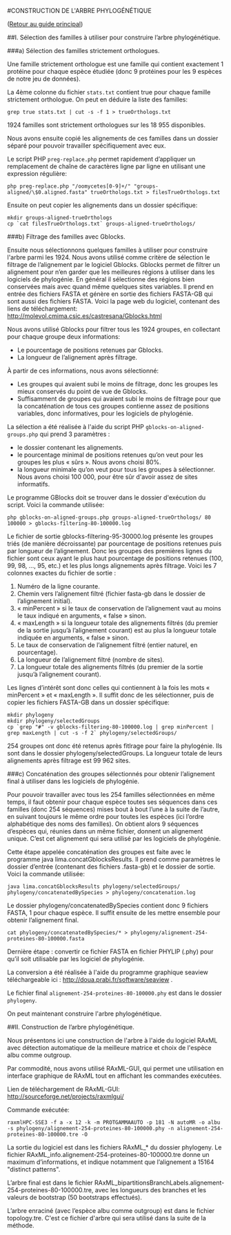 #CONSTRUCTION DE L'ARBRE PHYLOGÉNÉTIQUE

([Retour au guide principal](https://github.com/notoraptor/LIMA/blob/master/lima/_test_data/README.md))

##I. Sélection des familles à utiliser pour construire l’arbre phylogénétique.

###a) Sélection des familles strictement orthologues.

Une famille strictement orthologue est une famille qui contient exactement 1 protéine pour chaque espèce étudiée (donc 9 protéines pour les 9 espèces de notre jeu de données).

La 4ème colonne du fichier `stats.txt` contient true pour chaque famille strictement orthologue. On peut en déduire la liste des familles:
```
grep true stats.txt | cut -s -f 1 > trueOrthologs.txt
```

1924 familles sont strictement orthologues sur les 18 955 disponibles.

Nous avons ensuite copié les alignements de ces familles dans un dossier séparé pour pouvoir travailler spécifiquement avec eux.

Le script PHP `preg-replace.php` permet rapidement d’appliquer un remplacement de chaîne de caractères ligne par ligne en utilisant une expression régulière:
```
php preg-replace.php "/oomycetes[0-9]+/" "groups-aligned/\$0.aligned.fasta" trueOrthologs.txt > filesTrueOrthologs.txt
```

Ensuite on peut copier les alignements dans un dossier spécifique:
```
mkdir groups-aligned-trueOrthologs
cp `cat filesTrueOrthologs.txt` groups-aligned-trueOrthologs/
```

###b) Filtrage des familles avec Gblocks.

Ensuite nous sélectionnons quelques familles à utiliser pour construire l'arbre parmi les 1924. Nous avons utilisé comme critère de sélection le filtrage de l’alignement par le logiciel Gblocks.
Gblocks permet de filtrer un alignement pour n’en garder que les meilleures régions à utiliser dans les logiciels de phylogénie. En général il sélectionne des régions bien conservées mais avec quand même quelques sites variables. Il prend en entrée des fichiers FASTA et génère en sortie des fichiers FASTA-GB qui sont aussi des fichiers FASTA. Voici la page web du logiciel, contenant des liens de téléchargement:  http://molevol.cmima.csic.es/castresana/Gblocks.html

Nous avons utilisé Gblocks pour filtrer tous les 1924 groupes, en collectant pour chaque groupe deux informations:
* Le pourcentage de positions retenues par Gblocks.
* La longueur de l’alignement après filtrage.

À partir de ces informations, nous avons sélectionné:
* Les groupes qui avaient subi le moins de filtrage, donc les groupes les mieux conservés du point de vue de Gblocks.
* Suffisamment de groupes qui avaient subi le moins de filtrage pour que la concaténation de tous ces groupes contienne assez de positions variables, donc informatives, pour les logiciels de phylogénie.

La sélection a été réalisée à l'aide du script PHP `gblocks-on-aligned-groups.php` qui prend 3 paramètres :
* le dossier contenant les alignements.
* le pourcentage minimal de positions retenues qu’on veut pour les groupes les plus « sûrs ». Nous avons choisi 80%.
* la longueur minimale qu’on veut pour tous les groupes à sélectionner. Nous avons choisi 100 000, pour être sûr d'avoir assez de sites informatifs.

Le programme GBlocks doit se trouver dans le dossier d'exécution du script. Voici la commande utilisée:
```
php gblocks-on-aligned-groups.php groups-aligned-trueOrthologs/ 80 100000 > gblocks-filtering-80-100000.log
```

Le fichier de sortie gblocks-filtering-95-30000.log présente les groupes triés (de manière décroissante) par pourcentage de positions retenues puis par longueur de l’alignement. Donc les groupes des premières lignes du fichier sont ceux ayant le plus haut pourcentage de positions retenues (100, 99, 98, …, 95, etc.) et les plus longs alignements après filtrage. Voici les 7 colonnes exactes du fichier de sortie :

1. Numéro de la ligne courante.
2. Chemin vers l’alignement filtré (fichier fasta-gb dans le dossier de l’alignement initial).
3. « minPercent » si le taux de conservation de l’alignement vaut au moins le taux indiqué en arguments, « false » sinon.
4. « maxLength » si la longueur totale des alignements filtrés (du premier de la sortie jusqu’à l’alignement courant) est au plus la longueur totale indiquée en arguments, « false » sinon.
5. Le taux de conservation de l’alignement filtré (entier naturel, en pourcentage).
6. La longueur de l’alignement filtré (nombre de sites).
7. La longueur totale des alignements filtrés (du premier de la sortie jusqu’à l’alignement courant).

Les lignes d’intérêt sont donc celles qui contiennent à la fois les mots « minPercent » et « maxLength ». Il suffit donc de les sélectionner, puis de copier les fichiers FASTA-GB dans un dossier spécifique:
```
mkdir phylogeny
mkdir phylogeny/selectedGroups
cp `grep "#" -v gblocks-filtering-80-100000.log | grep minPercent | grep maxLength | cut -s -f 2` phylogeny/selectedGroups/
```

254 groupes ont donc été retenus après fitlrage pour faire la phylogénie. Ils sont dans le dossier phylogeny/selectedGroups. La longueur totale de leurs alignements après filtrage est 99 962 sites.

###c) Concaténation des groupes sélectionnés pour obtenir l’alignement final à utiliser dans les logiciels de phylogénie.

Pour pouvoir travailler avec tous les 254 familles sélectionnées en même temps, il faut obtenir pour chaque espèce toutes ses séquences dans ces familles (donc 254 séquences) mises bout à bout l’une à la suite de l’autre, en suivant toujours le même ordre pour toutes les espèces (ici l’ordre alphabétique des noms des familles). On obtient alors 9 séquences d’espèces qui, réunies dans un même fichier, donnent un alignement unique. C’est cet alignement qui sera utilisé par les logiciels de phylogénie.

Cette étape appelée concaténation des groupes est faite avec le programme java lima.concatGblocksResults. Il prend comme paramètres le dossier d’entrée (contenant des fichiers .fasta-gb) et le dossier de sortie. Voici la commande utilisée:
```
java lima.concatGblocksResults phylogeny/selectedGroups/ phylogeny/concatenatedBySpecies > phylogeny/concatenation.log
```

Le dossier phylogeny/concatenatedBySpecies contient donc 9 fichiers FASTA, 1 pour chaque espèce. Il suffit ensuite de les mettre ensemble pour obtenir l’alignement final.
```
cat phylogeny/concatenatedBySpecies/* > phylogeny/alignement-254-proteines-80-100000.fasta
```

Dernière étape : convertir ce fichier FASTA en fichier PHYLIP (.phy) pour qu’il soit utilisable par les logiciel de phylogénie.

La conversion a été réalisée à l'aide du programme graphique seaview téléchargeable ici : http://doua.prabi.fr/software/seaview .

Le fichier final `alignement-254-proteines-80-100000.phy` est dans le dossier `phylogeny`.

On peut maintenant construire l'arbre phylogénétique.

##II. Construction de l’arbre phylogénétique.

Nous présentons ici une construction de l'arbre à l'aide du logiciel RAxML avec détection automatique de la meilleure matrice et choix de l'espèce albu comme outgroup.

Par commodité, nous avons utilisé RAxML-GUI, qui permet une utilisation en interface graphique de RAxML tout en affichant les commandes exécutées.

Lien de téléchargement de RAxML-GUI: http://sourceforge.net/projects/raxmlgui/

Commande exécutée:
```
raxmlHPC-SSE3 -f a -x 12 -k -m PROTGAMMAAUTO -p 181 -N autoMR -o albu -s phylogeny/alignement-254-proteines-80-100000.phy -n alignement-254-proteines-80-100000.tre -O 
```

La sortie du logiciel est dans les fichiers RAxML_* du dossier phylogeny. Le fichier RAxML_info.alignement-254-proteines-80-100000.tre donne un maximum d’informations, et indique notamment que l’alignement a 15164 "distinct patterns".

L’arbre final est dans le fichier RAxML_bipartitionsBranchLabels.alignement-254-proteines-80-100000.tre, avec les longueurs des branches et les valeurs de bootstrap (50 bootstraps effectués).

L’arbre enraciné (avec l’espèce albu comme outgroup) est dans le fichier topology.tre. C'est ce fichier d'arbre qui sera utilisé dans la suite de la méthode.
